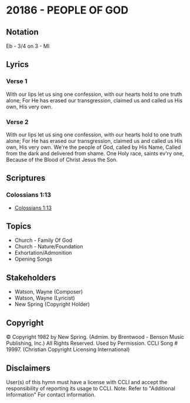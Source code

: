# 20186 - PEOPLE OF GOD

## Notation

Eb - 3/4 on 3 - MI

## Lyrics

### Verse 1

With our lips let us sing one confession, with our hearts hold to one truth alone; For He has erased our transgression, claimed us and called us His own, His very own.

### Verse 2

With our lips let us sing one confession, with our hearts hold to one truth alone; For He has erased our transgression, claimed us and called us His own, His very own. We're the people of God, called by His Name, Called from the dark and delivered from shame. One Holy race, saints ev'ry one, Because of the Blood of Christ Jesus the Son. 


## Scriptures

### Colossians 1:13

- [Colossians 1:13](https://www.biblegateway.com/passage/?search=Colossians%201%3A13)


## Topics

- Church - Family Of God
- Church - Nature/Foundation
- Exhortation/Admonition
- Opening Songs

## Stakeholders

- Watson, Wayne (Composer)
- Watson, Wayne (Lyricist)
- New Spring (Copyright Holder)

## Copyright

© Copyright 1982 by New Spring. (Admim. by  Brentwood - Benson Music Publishing, Inc.)  All Rights Reserved. Used by Permission. CCLI Song # 19997.
(Christian Copyright Licensing International)

## Disclaimers

User(s) of this hymn must have a license with CCLI and accept the responsibility of reporting its usage to CCLI.
Note: Refer to "Additional Information" For contact information.


